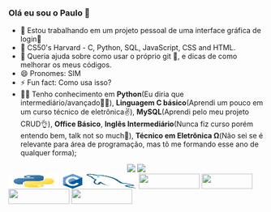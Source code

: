 ### Olá eu sou o Paulo 👋


- 🔭 Estou trabalhando em um projeto pessoal de uma interface gráfica de login🐍
- 🌱 CS50's Harvard - C, Python, SQL, JavaScript, CSS and HTML.
- 🤔 Queria ajuda sobre como usar o próprio git 🤣, e dicas de como melhorar os meus códigos.
- 😄 Pronomes: SIM
- ⚡ Fun fact: Como usa isso?
- 🐱‍👤 Tenho conhecimento em **Python**(Eu diria que intermediário/avançado🤷‍♂️), **Linguagem C básico**(Aprendi um pouco em um curso técnico de eletrônica✌), **MySQL**(Aprendi pelo meu projeto CRUD👌), **Office Básico**, **Inglês Intermediário**(Nunca fiz curso porém entendo bem, talk not so much👀), **Técnico em Eletrônica Ω**(Não sei se é relevante para área de programação, mas tô me formando esse ano de qualquer forma); 

<div align="center">
  <img height="180em" src="https://github-readme-stats.vercel.app/api?username=PauloVGDS&show_icons=true&theme=transparent&include_all_commits=true&count_private=true"/>
  <img height="180em" src="https://github-readme-stats.vercel.app/api/top-langs/?username=PauloVGDS&layout=compact&langs_count=7&theme=transparent"/>
</div>
<div>
  <img align="center" height="30" width="100" src="https://raw.githubusercontent.com/devicons/devicon/master/icons/python/python-original.svg">
  <img align="center" height="30" width="45" src="https://raw.githubusercontent.com/devicons/devicon/master/icons/c/c-original.svg">
  <img align="center" height="30" width="100" src="https://raw.githubusercontent.com/devicons/devicon/master/icons/mysql/mysql-original.svg">
  <img align="center" height="30" width="120" src="https://img.shields.io/badge/Microsoft_Excel-217346?style=for-the-badge&logo=microsoft-excel&logoColor=white">
  <a href = "https://steamcommunity.com/profiles/76561198276672754/"><img height="30" width="100" align="center" src="https://img.shields.io/badge/Steam-000000?style=for-the-badge&logo=steam&logoColor=white"_blank"></a>
    <a href = "https://discord.gg/hZeuT59k"><img align="center" height="30" width="120" src="https://img.shields.io/badge/Discord-7289DA?style=for-the-badge&logo=discord&logoColor=white"></a>
  <img align="center" height="30" width="120" src="https://img.shields.io/badge/Windows-0078D6?style=for-the-badge&logo=windows&logoColor=white">
  
</div>
